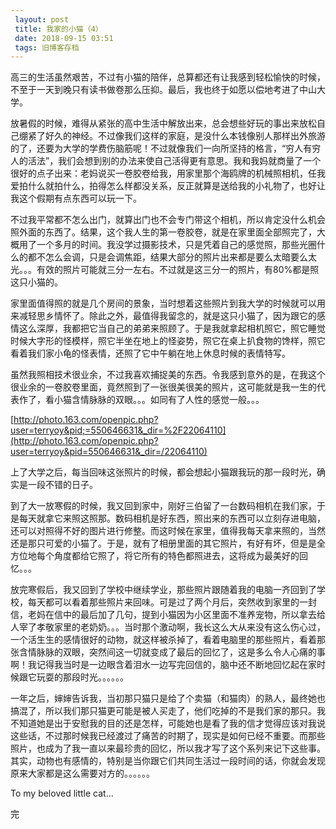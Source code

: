 ```yaml
---
 layout: post
 title: 我家的小猫（4）
 date: 2018-09-15 03:51
 tags: 旧博客存档
---
```

高三的生活虽然艰苦，不过有小猫的陪伴，总算都还有让我感到轻松愉快的时候，不至于一天到晚只有读书做卷那么压抑。最后，我也终于如愿以偿地考进了中山大学。



放暑假的时候，难得从紧张的高中生活中解放出来，总会想些好玩的事出来放松自己绷紧了好久的神经。不过像我们这样的家庭，是没什么本钱像别人那样出外旅游的了，还要为大学的学费伤脑筋呢！不过就像我们一向所坚持的格言，“穷人有穷人的活法”，我们会想到别的办法来使自己活得更有意思。我和我妈就商量了一个很好的点子出来：老妈说买一卷胶卷给我，用家里那个海鸥牌的机械照相机，任我爱拍什么就拍什么，拍得怎么样都没关系，反正就算是送给我的小礼物了，也好让我这个假期有点东西可以玩一下。



不过我平常都不怎么出门，就算出门也不会专门带这个相机，所以肯定没什么机会照外面的东西了。结果，这个我人生的第一卷胶卷，就是在家里面全部照完了，大概用了一个多月的时间。我没学过摄影技术，只是凭着自己的感觉照，那些光圈什么的都不怎么会调，只是会调焦距，结果大部分的照片出来都是要么太暗要么太光。。。有效的照片可能就三分一左右。不过就是这三分一的照片，有80%都是照这只小猫的。



家里面值得照的就是几个房间的景象，当时想着这些照片到我大学的时候就可以用来减轻思乡情怀了。除此之外，最值得我留念的，就是这只小猫了，因为跟它的感情这么深厚，我都把它当自己的弟弟来照顾了。于是我就拿起相机照它，照它睡觉时候大字形的怪模样，照它半坐在地上的怪姿势，照它在桌上扒食物的馋样，照它看着我们家小龟的怪表情，还照了它中午躺在地上休息时候的表情特写。



虽然我照相技术很业余，不过我喜欢捕捉美的东西。令我感到意外的是，在我这个很业余的一卷胶卷里面，竟然照到了一张很美很美的照片，这可能就是我一生的代表作了，看小猫含情脉脉的双眼。。。如同有了人性的感觉一般。。。

[http://photo.163.com/openpic.php?user=terryoy&pid;=550646631&_dir=%2F22064110](http://photo.163.com/openpic.php?user=terryoy&pid=550646631&_dir=/22064110)

上了大学之后，每当回味这张照片的时候，都会想起小猫跟我玩的那一段时光，确实是一段不错的日子。



到了大一放寒假的时候，我又回到家中，刚好三伯留了一台数码相机在我们家，于是每天就拿它来照这照那。数码相机是好东西，照出来的东西可以立刻存进电脑，还可以对照得不好的图片进行修整。而这时候在家里，值得我每天拿来照的，当然还是那只可爱的小猫了。于是，就有了相册里面的其它照片，有好有坏，但是是全方位地每个角度都给它照了，将它所有的特色都照进去，这将成为最美好的回忆。。。



放完寒假后，我又回到了学校中继续学业，那些照片跟随着我的电脑一齐回到了学校，每天都可以看着那些照片来回味。可是过了两个月后，突然收到家里的一封信，老妈在信中的最后加了几句，提到小猫因为小区里面不准养宠物，所以拿去给人宰了孝敬家里的老奶奶。。。当时那个激动啊，我长这么大从来没有这么伤心过，一个活生生的感情很好的动物，就这样被杀掉了，看着电脑里的那些照片，看着那张含情脉脉的双眼，突然间这一切就变成了最后的回忆了，这是多么令人心痛的事啊！我记得我当时是一边眼含着泪水一边写完回信的，脑中还不断地回忆起在家时候跟它玩耍的那段时光。。。。。。



一年之后，婶婶告诉我，当初那只猫只是给了个卖猫（和猫肉）的熟人，最终她也搞混了，所以我们那只猫更可能是被人买走了，他们吃掉的不是我们家的那只。我不知道她是出于安慰我的目的还是怎样，可能她也是看了我的信才觉得应该对我说这些话，不过那时候我已经渡过了痛苦的时期了，现实是如何已经不重要。而那些照片，也成为了我一直以来最珍贵的回忆，所以我才写了这个系列来记下这些事。其实，动物也有感情的，特别是当你跟它们共同生活过一段时间的话，你就会发现原来大家都是这么需要对方的。。。。。。



To my beloved little cat...



完

